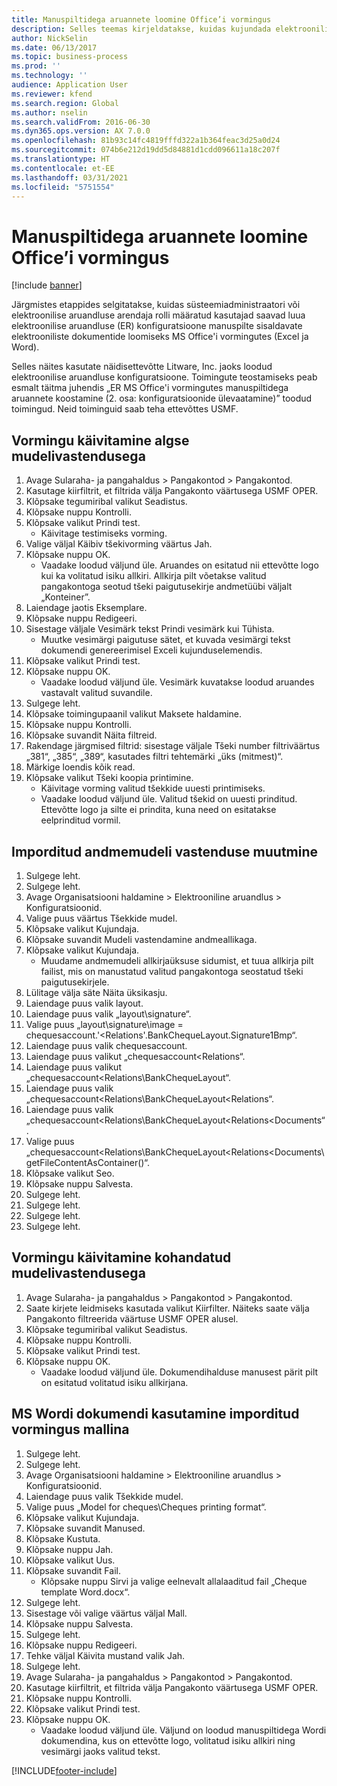 ```yaml
---
title: Manuspiltidega aruannete loomine Office’i vormingus
description: Selles teemas kirjeldatakse, kuidas kujundada elektroonilise aruandluse (ER) konfiguratsioone luues Excelis ja Wordis manuspilte sisaldavaid elektroonilisi dokumente.
author: NickSelin
ms.date: 06/13/2017
ms.topic: business-process
ms.prod: ''
ms.technology: ''
audience: Application User
ms.reviewer: kfend
ms.search.region: Global
ms.author: nselin
ms.search.validFrom: 2016-06-30
ms.dyn365.ops.version: AX 7.0.0
ms.openlocfilehash: 81b93c14fc4819fffd322a1b364feac3d25a0d24
ms.sourcegitcommit: 074b6e212d19dd5d84881d1cdd096611a18c207f
ms.translationtype: HT
ms.contentlocale: et-EE
ms.lasthandoff: 03/31/2021
ms.locfileid: "5751554"
---
```

# <a name="generate-reports-in-office-format-that-have-embedded-images"></a>Manuspiltidega aruannete loomine Office’i vormingus

[!include [banner](../../includes/banner.md)]

Järgmistes etappides selgitatakse, kuidas süsteemiadministraatori või elektroonilise aruandluse arendaja rolli määratud kasutajad saavad luua elektroonilise aruandluse (ER) konfiguratsioone manuspilte sisaldavate elektrooniliste dokumentide loomiseks MS Office'i vormingutes (Excel ja Word).

Selles näites kasutate näidisettevõtte Litware, Inc. jaoks loodud elektroonilise aruandluse konfiguratsioone.  Toimingute teostamiseks peab esmalt täitma juhendis „ER MS Office'i vormingutes manuspiltidega aruannete koostamine (2. osa: konfiguratsioonide ülevaatamine)” toodud toimingud. Neid toiminguid saab teha ettevõttes USMF.


## <a name="run-format-with-initial-model-mapping"></a>Vormingu käivitamine algse mudelivastendusega
1. Avage Sularaha- ja pangahaldus > Pangakontod > Pangakontod.
2. Kasutage kiirfiltrit, et filtrida välja Pangakonto väärtusega USMF OPER.
3. Klõpsake tegumiribal valikut Seadistus.
4. Klõpsake nuppu Kontrolli.
5. Klõpsake valikut Prindi test.
    * Käivitage testimiseks vorming.  
6. Valige väljal Käibiv tšekivorming väärtus Jah.
7. Klõpsake nuppu OK.
    * Vaadake loodud väljund üle. Aruandes on esitatud nii ettevõtte logo kui ka volitatud isiku allkiri. Allkirja pilt võetakse valitud pangakontoga seotud tšeki paigutusekirje andmetüübi väljalt „Konteiner”.  
8. Laiendage jaotis Eksemplare.
9. Klõpsake nuppu Redigeeri.
10. Sisestage väljale Vesimärk tekst Prindi vesimärk kui Tühista.
    * Muutke vesimärgi paigutuse sätet, et kuvada vesimärgi tekst dokumendi genereerimisel Exceli kujunduselemendis.  
11. Klõpsake valikut Prindi test.
12. Klõpsake nuppu OK.
    * Vaadake loodud väljund üle. Vesimärk kuvatakse loodud aruandes vastavalt valitud suvandile.  
13. Sulgege leht.
14. Klõpsake toimingupaanil valikut Maksete haldamine.
15. Klõpsake nuppu Kontrolli.
16. Klõpsake suvandit Näita filtreid.
17. Rakendage järgmised filtrid: sisestage väljale Tšeki number filtriväärtus „381“, „385“, „389“, kasutades filtri tehtemärki „üks (mitmest)“.
18. Märkige loendis kõik read.
19. Klõpsake valikut Tšeki koopia printimine.
    * Käivitage vorming valitud tšekkide uuesti printimiseks.  
    * Vaadake loodud väljund üle. Valitud tšekid on uuesti prinditud. Ettevõtte logo ja silte ei prindita, kuna need on esitatakse eelprinditud vormil.  

## <a name="modify-the-mapping-of-the-imported-data-model"></a>Imporditud andmemudeli vastenduse muutmine
1. Sulgege leht.
2. Sulgege leht.
3. Avage Organisatsiooni haldamine > Elektrooniline aruandlus > Konfiguratsioonid.
4. Valige puus väärtus Tšekkide mudel.
5. Klõpsake valikut Kujundaja.
6. Klõpsake suvandit Mudeli vastendamine andmeallikaga.
7. Klõpsake valikut Kujundaja.
    * Muudame andmemudeli allkirjaüksuse sidumist, et tuua allkirja pilt failist, mis on manustatud valitud pangakontoga seostatud tšeki paigutusekirjele.  
8. Lülitage välja säte Näita üksikasju.
9. Laiendage puus valik layout.
10. Laiendage puus valik „layout\signature“.
11. Valige puus „layout\signature\image = chequesaccount.'<Relations'.BankChequeLayout.Signature1Bmp“.
12. Laiendage puus valik chequesaccount.
13. Laiendage puus valikut „chequesaccount\<Relations“.
14. Laiendage puus valikut „chequesaccount\<Relations\BankChequeLayout“.
15. Laiendage puus valik „chequesaccount\<Relations\BankChequeLayout\<Relations“.
16. Laiendage puus valik „chequesaccount\<Relations\BankChequeLayout\<Relations\<Documents“.
17. Valige puus „chequesaccount\<Relations\BankChequeLayout\<Relations\<Documents\getFileContentAsContainer()“.
18. Klõpsake valikut Seo.
19. Klõpsake nuppu Salvesta.
20. Sulgege leht.
21. Sulgege leht.
22. Sulgege leht.
23. Sulgege leht.

## <a name="run-format-using-the-adjusted-model-mapping"></a>Vormingu käivitamine kohandatud mudelivastendusega
1. Avage Sularaha- ja pangahaldus > Pangakontod > Pangakontod.
2. Saate kirjete leidmiseks kasutada valikut Kiirfilter. Näiteks saate välja Pangakonto filtreerida väärtuse USMF OPER alusel.
3. Klõpsake tegumiribal valikut Seadistus.
4. Klõpsake nuppu Kontrolli.
5. Klõpsake valikut Prindi test.
6. Klõpsake nuppu OK.
    * Vaadake loodud väljund üle. Dokumendihalduse manusest pärit pilt on esitatud volitatud isiku allkirjana.  

## <a name="use-ms-word-document-as-a-template-in-the-imported-format"></a>MS Wordi dokumendi kasutamine imporditud vormingus mallina
1. Sulgege leht.
2. Sulgege leht.
3. Avage Organisatsiooni haldamine > Elektrooniline aruandlus > Konfiguratsioonid.
4. Laiendage puus valik Tšekkide mudel.
5. Valige puus „Model for cheques\Cheques printing format“.
6. Klõpsake valikut Kujundaja.
7. Klõpsake suvandit Manused.
8. Klõpsake Kustuta.
9. Klõpsake nuppu Jah.
10. Klõpsake valikut Uus.
11. Klõpsake suvandit Fail.
    * Klõpsake nuppu Sirvi ja valige eelnevalt allalaaditud fail „Cheque template Word.docx“.  
12. Sulgege leht.
13. Sisestage või valige väärtus väljal Mall.
14. Klõpsake nuppu Salvesta.
15. Sulgege leht.
16. Klõpsake nuppu Redigeeri.
17. Tehke väljal Käivita mustand valik Jah.
18. Sulgege leht.
19. Avage Sularaha- ja pangahaldus > Pangakontod > Pangakontod.
20. Kasutage kiirfiltrit, et filtrida välja Pangakonto väärtusega USMF OPER.
21. Klõpsake nuppu Kontrolli.
22. Klõpsake valikut Prindi test.
23. Klõpsake nuppu OK.
    * Vaadake loodud väljund üle. Väljund on loodud manuspiltidega Wordi dokumendina, kus on ettevõtte logo, volitatud isiku allkiri ning vesimärgi jaoks valitud tekst.  



[!INCLUDE[footer-include](../../../../includes/footer-banner.md)]